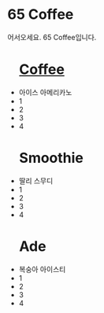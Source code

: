 <!DOCTYPE html>
<html lang="en">
<head>
  <title>카페 메뉴판</title>
  <meta charset="utf-8">
  <meta name="viewport" content="width=device-width, initial-scale=1">
  <link rel="stylesheet" href="https://maxcdn.bootstrapcdn.com/bootstrap/4.5.2/css/bootstrap.min.css">
  <script src="https://ajax.googleapis.com/ajax/libs/jquery/3.5.1/jquery.min.js"></script>
  <script src="https://cdnjs.cloudflare.com/ajax/libs/popper.js/1.16.0/umd/popper.min.js"></script>
  <script src="https://maxcdn.bootstrapcdn.com/bootstrap/4.5.2/js/bootstrap.min.js"></script>
</head>
<body>

<div class="jumbotron text-center">
  <h1> 65 Coffee  </h1>
  <p> 어서오세요. 65 Coffee입니다. </p> 
</div>
  
<div class="container">
  <div class="row">
    <div class="col-sm-4">
        <ul>
            <h1> <a href="file:///Users/kimtaebin/Desktop/HTML%20%E1%84%8F%E1%85%A2%E1%84%87%E1%85%B5%E1%86%AB%E1%84%8A%E1%85%B3%20%E1%84%91%E1%85%A1%E1%86%B8%E1%84%89%E1%85%A9%E1%86%BC%20%E1%84%8E%E1%85%AE%E1%84%8E%E1%85%A5%E1%86%AB/%E1%84%8F%E1%85%A5%E1%84%91%E1%85%B5.html"> Coffee </a> </h1>
            <li> 아이스 아메리카노 </li>
            <li> 1 </li>
            <li> 2 </li>
            <li> 3 </li>
            <li> 4 </li>
        </ul>  
    </div>
    <div class="col-sm-4">
        <ul>
            <h1> Smoothie </h1>
            <li> 딸리 스무디 </li>
            <li> 1 </li>
            <li> 2 </li>
            <li> 3 </li>
            <li> 4 </li>
        </ul>  
    </div>
    <div class="col-sm-4">
        <ul>
            <h1> Ade </h1>
            <li> 복숭아 아이스티 </li>
            <li> 1 </li>
            <li> 2 </li>
            <li> 3 </li>
            <li> 4 </li>
        </ul>  
    </div>
  </div>
</div>

</body>
</html>

